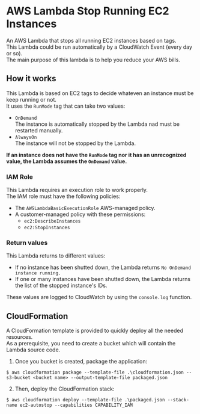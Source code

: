 # AWS Lambda Stop Running EC2 Instances

An AWS Lambda that stops all running EC2 instances based on tags.  
This Lambda could be run automatically by a CloudWatch Event (every day or so).  
The main purpose of this lambda is to help you reduce your AWS bills.

## How it works

This Lambda is based on EC2 tags to decide whateven an instance must be keep running or not.  
It uses the ```RunMode``` tag that can take two values:
* ```OnDemand```  
The instance is automatically stopped by the Lambda nad must be restarted manually.
* ```AlwaysOn```  
The instance will not be stopped by the Lambda.

**If an instance does not have the ```RunMode``` tag nor it has an unrecognized value, the Lambda assumes the ```OnDemand``` value.**

### IAM Role

This Lambda requires an execution role to work properly.  
The IAM role must have the following policies:
* The ```AWSLambdaBasicExecutionRole``` AWS-managed policy.  
* A customer-managed policy with these permissions:
    * ```ec2:DescribeInstances```
    * ```ec2:StopInstances```

### Return values

This Lambda returns to different values:

- If no instance has been shutted down, the Lambda returns ```No OnDemand instance running.```
- If one or many instances have been shutted down, the Lambda returns the list of the stopped instance's IDs.

These values are logged to CloudWatch by using the ```console.log``` function.

## CloudFormation

A CloudFormation template is provided to quickly deploy all the needed resources.  
As a prerequisite, you need to create a bucket which will contain the Lambda source code.

1. Once you bucket is created, package the application:
```
$ aws cloudformation package --template-file .\cloudformation.json --s3-bucket <bucket name> --output-template-file packaged.json
```
2. Then, deploy the CloudFormation stack:
```
$ aws cloudformation deploy --template-file .\packaged.json --stack-name ec2-autostop --capabilities CAPABILITY_IAM
```
